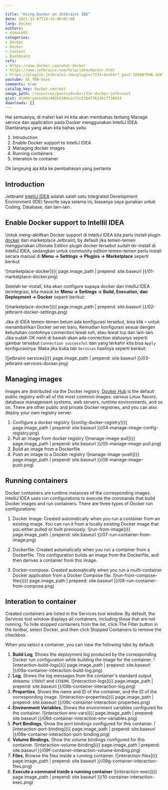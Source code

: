 ```yaml
---

title: "Using Docker on Jetbraint IDE"
date: 2021-11-07T19:14:40+07:00
lang: docker
authors:
- dimasm93
categories:
- DevOps
- Docker
- Context
- Dashboard
refs: 
- https://www.docker.com/what-docker
- https://www.jetbrains.com/help/idea/docker.html
- https://plugins.jetbrains.com/plugin/7724-docker?_ga=2.163087548.1667072148.1636275769-1635107743.1636275769
youtube: bS_fW8-knvo
comments: true
catalog_key: docker-context
image_path: /resources/posts/docker/11e-docker-jetbraint
gist: dimMaryanto93/d92bd18da1c73c230d7762361f738524
downloads: []
---
```



Hai semuanya, di materi kali ini kita akan membahas tentang Manage service dan application pada Docker menggunakan IntelliJ IDEA. Diantaranya yang akan kita bahas yaitu

1. Introduction
2. Enable Docker support to IntelliJ IDEA
3. Managing docker images
4. Running containers
5. Interation to container

Ok langsung aja kita ke pembahasan yang pertama

<!--more-->

## Introduction

Jetbraint [IntelliJ IDEA](https://www.jetbrains.com/idea/) adalah salah satu Integrated Development Environment (IDE) favorite saya selama ini, biasanya saya gunakan untuk Coding, Database, dan lain-lain.

## Enable Docker support to IntelliI IDEA

Untuk meng-aktifkan Docker support di IntelliJ IDEA kita perlu install plugin [docker](https://plugins.jetbrains.com/plugin/7724-docker?_ga=2.204595344.1667072148.1636275769-1635107743.1636275769) dari marketplace Jetbraint, by default jika temen-temen menggunakan Ultimate Edition plugin docker tersebut sudah ter-install di IntelliJ IDEA, sedangkan untuk community edition temen-temen perlu install secara manual di **Menu -> Settings -> Plugins -> Marketplace** seperti berikut

![marketplace-docker]({{ page.image_path | prepend: site.baseurl }}/01-marketplace-docker.png)

Setelah ter-install, kita akan configure supaya docker dan IntelliJ IDEA terintegrasi, kita masuk ke **Menu -> Settings -> Build, Execution, dan Deployment -> Docker** seperti berikut:

![marketplace-docker]({{ page.image_path | prepend: site.baseurl }}/02-jetbraint-docker-settings.png)

Jika di IDEA temen-temen belum ada konfigurasi tersebut, bisa klik `+` untuk menambahkan Docker server baru, Kemudian konfigurasi sesuai dengen kebutuhan contohnya connection lewat ssh, atau lewat tcp dan lain-lain. Jika sudah OK nanti di bawah akan ada connection statusnya seperti gambar tersebut `Connection successful` dan yang terkahir kita bisa `Apply` konfigurasinya. Maka jika buka tab `Services` hasilnya seperti berikut:

![jetbraint-services]({{ page.image_path | prepend: site.baseurl }}/03-jetbraint-services-docker.png)

## Managing images

Images are distributed via the Docker registry. [Docker Hub](https://hub.docker.com/) is the default public registry with all of the most common images: various Linux flavors, database management systems, web servers, runtime environments, and so on. There are other public and private Docker registries, and you can also deploy your own registry server.

1. Configure a docker registry
    ![config-docker-registry]({{ page.image_path | prepend: site.baseurl }}/04-manage-image-config-registry.png)
2. Pull an image from docker registry
    ![manage-image-pull]({{ page.image_path | prepend: site.baseurl }}/05-manage-image-pull.png)
3. Build an image from a Dockerfile
4. Push an image to a Docker registry
    ![manage-image-push]({{ page.image_path | prepend: site.baseurl }}/06-manage-image-push.png)

## Running containers

Docker containers are runtime instances of the corresponding images. IntelliJ IDEA uses run configurations to execute the commands that build Docker images and run containers. There are three types of Docker run configurations:

1. Docker Image: Created automatically when you run a container from an existing image. You can run it from a locally existing Docker image that you either pulled or built previously.
    ![run-from-image]({{ page.image_path | prepend: site.baseurl }}/07-run-container-from-image.png)

2. Dockerfile: Created automatically when you run a container from a Dockerfile. This configuration builds an image from the Dockerfile, and then derives a container from this image.

3. Docker-compose: Created automatically when you run a multi-container Docker application from a Docker Compose file.
    ![run-from-compose-files]({{ page.image_path | prepend: site.baseurl }}/08-run-container-from-compose.png)

## Interation to container

Created containers are listed in the Services tool window. By default, the Services tool window displays all containers, including those that are not running. To hide stopped containers from the list, click The Filter button in the toolbar, select Docker, and then click Stopped Containers to remove the checkbox.

When you select a container, you can view the following tabs by default:

1. **Build Log**, Shows the deployment log produced by the corresponding Docker run configuration while building the image for the container.
    ![interaction-build-logs]({{ page.image_path | prepend: site.baseurl }}/09a-container-interaction-build-log.png)
2. **Log**, Shows the log messages from the container's standard output streams: `STDOUT` and `STDERR`.
    ![interaction-logs]({{ page.image_path | prepend: site.baseurl }}/09b-container-interaction-log.png)
3. **Properties**, Shows the name and ID of the container, and the ID of the corresponding image.
    ![interaction-properties]({{ page.image_path | prepend: site.baseurl }}/09c-container-interaction-properties.png)
4. **Environment Variables**, Shows the environment variables configured for the container.
    ![interaction-env-vars]({{ page.image_path | prepend: site.baseurl }}/09d-container-interaction-env-variables.png)
5. **Port Bindings**, Show the port bindings configured for this container.
    ![interaction-port-binding]({{ page.image_path | prepend: site.baseurl }}/09e-container-interaction-port-binding.png)
6. **Volume Bindings**, Show the volume bindings configured for this container.
    ![interaction-volume-binding]({{ page.image_path | prepend: site.baseurl }}/09f-container-interaction-volume-binding.png)
7. **Files**, Browse the files inside a running container.
    ![interaction-files]({{ page.image_path | prepend: site.baseurl }}/09g-container-interaction-files.png)
8. **Execute a command inside a running container**
    ![interaction-exec]({{ page.image_path | prepend: site.baseurl }}/10-container-interaction-exec.png)